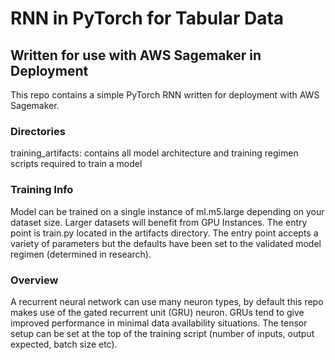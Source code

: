 # RNN in PyTorch for Tabular Data
## Written for use with AWS Sagemaker in Deployment

This repo contains a simple PyTorch RNN written for deployment with AWS Sagemaker.

### Directories
training_artifacts: contains all model architecture and training regimen scripts required to train a model


### Training Info
Model can be trained on a single instance of ml.m5.large depending on your dataset size. Larger datasets will benefit from GPU Instances. The entry point is train.py located in the artifacts directory. The entry point accepts a variety of parameters but the defaults have been set to the validated model regimen (determined in research).



### Overview
A recurrent neural network can use many neuron types, by default this repo makes use of the gated recurrent unit (GRU) neuron. GRUs tend to give improved performance in minimal data availability situations. The tensor setup can be set at the top of the training script (number of inputs, output expected, batch size etc).
